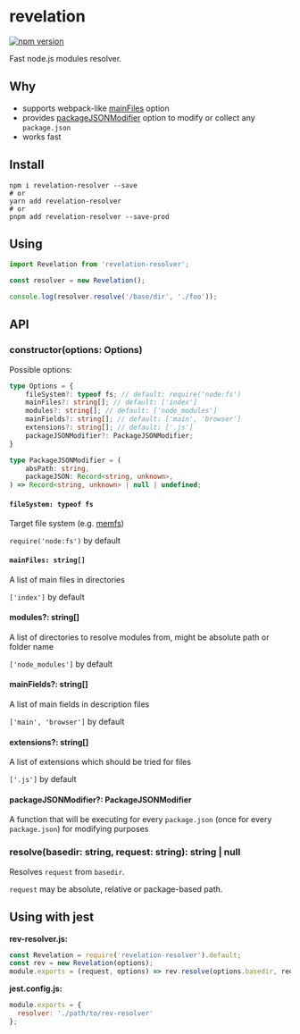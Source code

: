 # revelation

[![npm version](https://badge.fury.io/js/revelation-resolver.svg)](https://badge.fury.io/js/revelation-resolver)

Fast node.js modules resolver.

## Why 

- supports webpack-like [mainFiles](https://webpack.js.org/configuration/resolve/#resolvemainfiles) option
- provides [packageJSONModifier](#packagejsonmodifier-packagejsonmodifier) option to modify or collect any `package.json`
- works fast

## Install

```shell
npm i revelation-resolver --save
# or
yarn add revelation-resolver
# or
pnpm add revelation-resolver --save-prod
```

## Using

```typescript
import Revelation from 'revelation-resolver';

const resolver = new Revelation();

console.log(resolver.resolve('/base/dir', './foo'));
```

## API

### constructor(options: Options)

Possible options:

```typescript
type Options = {
    fileSystem?: typeof fs; // default: require('node:fs')
    mainFiles?: string[]; // default: ['index']
    modules?: string[]; // default: ['node_modules']
    mainFields?: string[]; // default: ['main', 'browser']
    extensions?: string[]; // default: ['.js']
    packageJSONModifier?: PackageJSONModifier;
}

type PackageJSONModifier = (
    absPath: string,
    packageJSON: Record<string, unknown>,
) => Record<string, unknown> | null | undefined;
```

#### `fileSystem: typeof fs`

Target file system (e.g. [memfs](https://www.npmjs.com/package/memfs))

`require('node:fs')` by default

#### `mainFiles: string[]`

A list of main files in directories

`['index']` by default

#### modules?: string[]

A list of directories to resolve modules from, might be absolute path or folder name

`['node_modules']` by default

#### mainFields?: string[]

A list of main fields in description files

`['main', 'browser']` by default

#### extensions?: string[]

A list of extensions which should be tried for files

`['.js']` by default

#### packageJSONModifier?: PackageJSONModifier

A function that will be executing for every `package.json` (once for every `package.json`) for modifying purposes

### resolve(basedir: string, request: string): string | null

Resolves `request` from `basedir`.

`request` may be absolute, relative or package-based path.

## Using with jest

__rev-resolver.js:__

```js
const Revelation = require('revelation-resolver').default;
const rev = new Revelation(options);
module.exports = (request, options) => rev.resolve(options.basedir, request);
```

__jest.config.js:__

```js
module.exports = {
  resolver: './path/to/rev-resolver'
};
```
